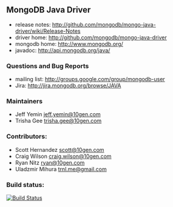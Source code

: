 ## MongoDB Java Driver ##
 * release notes: http://github.com/mongodb/mongo-java-driver/wiki/Release-Notes
 * driver home: http://github.com/mongodb/mongo-java-driver
 * mongodb home: http://www.mongodb.org/
 * javadoc: http://api.mongodb.org/java/

### Questions and Bug Reports
 * mailing list: http://groups.google.com/group/mongodb-user
 * Jira: http://jira.mongodb.org/browse/JAVA

### Maintainers
* Jeff Yemin           jeff.yemin@10gen.com
* Trisha Gee           trisha.gee@10gen.com

### Contributors:
* Scott Hernandez      scott@10gen.com
* Craig Wilson         craig.wilson@10gen.com
* Ryan Nitz            ryan@10gen.com
* Uladzmir Mihura      trnl.me@gmail.com

### Build status:
[![Build Status](https://jenkins.10gen.com/job/mongo-java-driver-3.0.x/badge/icon)](https://jenkins.10gen.com/job/mongo-java-driver-3.0.x/)
